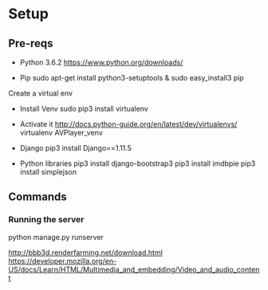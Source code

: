 # Setup

## Pre-reqs
- Python 3.6.2
https://www.python.org/downloads/

- Pip 
sudo apt-get install python3-setuptools & sudo easy_install3 pip

Create a virtual env 
- Install Venv
sudo pip3 install virtualenv 
- Activate it
http://docs.python-guide.org/en/latest/dev/virtualenvs/
virtualenv AVPlayer_venv

- Django 
pip3 install Django==1.11.5

- Python libraries
pip3 install django-bootstrap3
pip3 install imdbpie
pip3 install simplejson

## Commands

### Running the server
python manage.py runserver

http://bbb3d.renderfarming.net/download.html
https://developer.mozilla.org/en-US/docs/Learn/HTML/Multimedia_and_embedding/Video_and_audio_content
